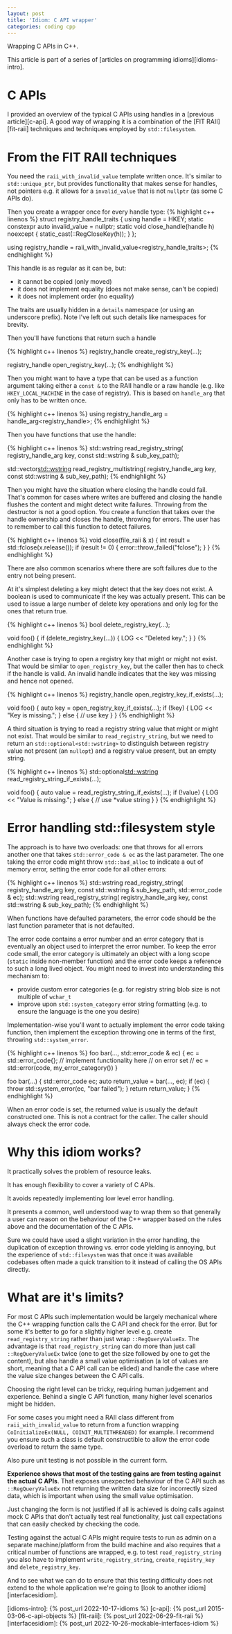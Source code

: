 ```yaml
---
layout: post
title: 'Idiom: C API wrapper'
categories: coding cpp
---
```


Wrapping C APIs in C++.


This article is part of a series of [articles on programming
idioms][idioms-intro].

# C APIs

I provided an overview of the typical C APIs using handles in a [previous
article][c-api]. A good way of wrapping it is a combination of the [FIT
RAII][fit-raii] techniques and techniques employed by `std::filesystem`.


# From the FIT RAII techniques

You need the `raii_with_invalid_value` template written once. It's similar to
`std::unique_ptr`, but provides functionality that makes sense for handles, not
pointers e.g. it allows for a `invalid_value` that is not `nullptr` (as some C
APIs do).

Then you create a wrapper once for every handle type:
{% highlight c++ linenos %}
struct registry_handle_traits {
  using handle = HKEY;
  static constexpr auto invalid_value = nullptr;
  static void close_handle(handle h) noexcept {
    static_cast<void>(::RegCloseKey(h));
  }
};

using registry_handle = raii_with_invalid_value<registry_handle_traits>;
{% endhighlight %}

This handle is as regular as it can be, but:
- it cannot be copied (only moved)
- it does not implement equality (does not make sense, can't be copied)
- it does not implement order (no equality)

The traits are usually hidden in a `details` namespace (or using an underscore
prefix). Note I've left out such details like namespaces for brevity.

Then you'll have functions that return such a handle

{% highlight c++ linenos %}
registry_handle create_registry_key(...);

registry_handle open_registry_key(...);
{% endhighlight %}

Then you might want to have a type that can be used as a function argument
taking either a `const &` to the RAII handle or a raw handle (e.g. like
`HKEY_LOCAL_MACHINE` in the case of registry). This is based on `handle_arg`
that only has to be written once.

{% highlight c++ linenos %}
using registry_handle_arg = handle_arg<registry_handle>;
{% endhighlight %}

Then you have functions that use the handle:

{% highlight c++ linenos %}
std::wstring read_registry_string(
  registry_handle_arg key,
  const std::wstring & sub_key_path);

std::vector<std::wstring> read_registry_multistring(
  registry_handle_arg key,
  const std::wstring & sub_key_path);
{% endhighlight %}

Then you might have the situation where closing the handle could fail. That's
common for cases where writes are buffered and closing the handle flushes the
content and might detect write failures. Throwing from the destructor is not a
good option. You create a function that takes over the handle ownership and
closes the handle, throwing for errors. The user has to remember to call this
function to detect failures.

{% highlight c++ linenos %}
void close(file_raii & x) {
  int result = std::fclose(x.release());
  if (result != 0) {
    error::throw_failed("fclose");
  }
}
{% endhighlight %}

There are also common scenarios where there are soft failures due to the entry
not being present.

At it's simplest deleting a key might detect that the key does not exist. A
boolean is used to communicate if the key was actually present. This can be
used to issue a large number of delete key operations and only log for the ones
that return true.

{% highlight c++ linenos %}
bool delete_registry_key(...);

void foo() {
  if (delete_registry_key(...)) {
    LOG << "Deleted key.";
  }
}
{% endhighlight %}

Another case is trying to open a registry key that might or might not exist.
That would be similar to `open_registry_key`, but the caller then has to check
if the handle is valid. An invalid handle indicates that the key was missing
and hence not opened.

{% highlight c++ linenos %}
registry_handle open_registry_key_if_exists(...);

void foo() {
  auto key = open_registry_key_if_exists(...);
  if (!key) {
    LOG << "Key is missing.";
  }
  else {
    // use key
  }
}
{% endhighlight %}

A third situation is trying to read a registry string value that might or might
not exist. That would be similar to `read_registry_string`, but we need to
return an `std::optional<std::wstring>` to distinguish between registry value
not present (an `nullopt`) and a registry value present, but an empty string.

{% highlight c++ linenos %}
std::optional<std::wstring> read_registry_string_if_exists(...);

void foo() {
  auto value = read_registry_string_if_exists(...);
  if (!value) {
    LOG << "Value is missing.";
  }
  else {
    // use *value string
  }
}
{% endhighlight %}


# Error handling std::filesystem style

The approach is to have two overloads: one that throws for all errors another
one that takes `std::error_code & ec` as the last parameter. The one taking the
error code might throw `std::bad_alloc` to indicate a out of memory error,
setting the error code for all other errors:

{% highlight c++ linenos %}
std::wstring read_registry_string(
  registry_handle_arg key,
  const std::wstring & sub_key_path,
  std::error_code & ec);
std::wstring read_registry_string(
  registry_handle_arg key,
  const std::wstring & sub_key_path);
{% endhighlight %}

When functions have defaulted parameters, the error code should be the last
function parameter that is not defaulted.

The error code contains a error number and an error category that is eventually
an object used to interpret the error number. To keep the error code small, the
error category is ultimately an object with a long scope (`static` inside
non-member function) and the error code keeps a reference to such a long lived
object.  You might need to invest into understanding this mechanism to:
- provide custom error categories (e.g. for registry string blob size is not
  multiple of `wchar_t`
- improve upon `std::system_category` error string formatting (e.g. to ensure
  the language is the one you desire)

Implementation-wise you'll want to actually implement the error code taking
function, then implement the exception throwing one in terms of the first,
throwing `std::system_error`.

{% highlight c++ linenos %}
foo bar(..., std::error_code & ec) {
  ec = std::error_code{};
  // implement functionality here
  // on error set
  // ec = std::error(code, my_error_category())
}

foo bar(...) {
  std::error_code ec;
  auto return_value = bar(..., ec);
  if (ec) {
    throw std::system_error(ec, "bar failed");
  }
  return return_value;
}
{% endhighlight %}

When an error code is set, the returned value is usually the default
constructed one. This is not a contract for the caller. The caller should
always check the error code.

# Why this idiom works?

It practically solves the problem of resource leaks.

It has enough flexibility to cover a variety of C APIs.

It avoids repeatedly implementing low level error handling.

It presents a common, well understood way to wrap them so that generally a user
can reason on the behaviour of the C++ wrapper based on the rules above and the
documentation of the C APIs.

Sure we could have used a slight variation in the error handling, the
duplication of exception throwing vs. error code yielding is annoying, but the
experience of `std::filesystem` was that once it was available codebases often
made a quick transition to it instead of calling the OS APIs directly.


# What are it's limits?

For most C APIs such implementation would be largely mechanical where the
C++ wrapping function calls the C API and check for the error. But for some
it's better to go for a slightly higher level e.g. create
`read_registry_string` rather than just wrap `::RegQueryValueEx`. The advantage
is that `read_registry_string` can do more than just call `::RegQueryValueEx`
twice (one to get the size followed by one to get the content), but also handle
a small value optimisation (a lot of values are short, meaning that a C API
call can be elided) and handle the case where the value size changes between
the C API calls.

Choosing the right level can be tricky, requiring human judgement and
experience. Behind a single C API function, many higher level scenarios might
be hidden.

For some cases you might need a RAII class different from
`raii_with_invalid_value` to return from a function wrapping
`CoInitializeEx(NULL, COINIT_MULTITHREADED)` for example. I recommend you
ensure such a class is default constructible to allow the error code overload
to return the same type.

Also pure unit testing is not possible in the current form.

**Experience shows that most of the testing gains are from testing against the
actual C APIs**.  That exposes unexpected behaviour of the C API such as
`::RegQueryValueEx` not returning the written data size for incorrectly sized
data, which is important when using the small value optimisation.

Just changing the form is not justified if all is achieved is doing calls
against mock C APIs that don't actually test real functionality, just call
expectations that can easily checked by checking the code.

Testing against the actual C APIs might require tests to run as admin on a
separate machine/platform from the build machine and also requires that a
critical number of functions are wrapped, e.g. to test `read_registry_string`
you also have to implement `write_registry_string`, `create_registry_key` and
`delete_registry_key`.

And to see what we can do to ensure that this testing difficulty does not
extend to the whole application we're going to [look to another
idiom][interfacesidiom].


[idioms-intro]:    {% post_url 2022-10-17-idioms %}
[c-api]:    {% post_url 2015-03-06-c-api-objects %}
[fit-raii]: {% post_url 2022-06-29-fit-raii %}
[interfacesidiom]: {% post_url 2022-10-26-mockable-interfaces-idiom %}
